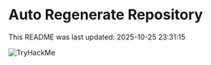 # Auto Regenerate Repository

This README was last updated: 2025-10-25 23:31:15

 ![TryHackMe](https://tryhackme.com/badge/533634)